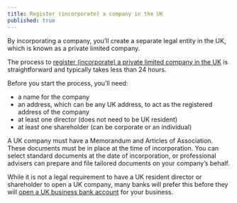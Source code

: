 ```yaml
---
title: Register (incorporate) a company in the UK
published: true
---
```

By incorporating a company, you’ll create a separate legal entity in the UK, which is known as a private limited company.

The process to [register (incorporate) a private limited company in the UK](https://www.gov.uk/register-a-company-online) is straightforward and typically takes less than 24 hours.
 
Before you start the process, you’ll need:
- a name for the company
- an address, which can be any UK address, to act as the registered address of the company
- at least one director (does not need to be UK resident)
- at least one shareholder (can be corporate or an individual)
 
A UK company must have a Memorandum and Articles of Association. These documents must be in place at the time of incorporation. You can select standard documents at the date of incorporation, or professional advisers can prepare and file tailored documents on your company’s behalf.

While it is not a legal requirement to have a UK resident director or shareholder to open a UK company, many banks will prefer this before they will [open a UK business bank account](/us/setup-guide/open-a-business-account/) for your business.
